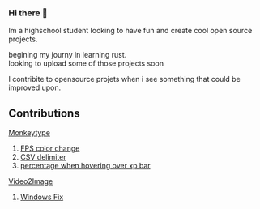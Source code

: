### Hi there 👋
Im a highschool student looking to have fun and create cool open source projects. <br>

begining my journy in learning rust. <br>
looking to upload some of those projects soon <br>

I contribite to opensource projets when i see something that could be improved upon.

## Contributions
[Monkeytype](https://github.com/monkeytypegame/monkeytype)
1. [FPS color change](https://github.com/monkeytypegame/monkeytype/commit/a6ccb2ceade8a8cb56bd63b2dfd836d9c1b5393f)
2. [CSV delimiter](https://github.com/monkeytypegame/monkeytype/commit/a0403f79a5f3d8fc49805ad2b91c00ec89b641d0)
3. [percentage when hovering over xp bar](https://github.com/monkeytypegame/monkeytype/commit/e37bf192e332220643b85c62fd8da5fa7789a956)

[Video2Image](https://github.com/AbhishekSalian/Video2Images)
1. [Windows Fix](https://github.com/AbhishekSalian/Video2Images/commit/f538fb655dcbe61d2acf25809ef42691e43121ac)


<!--
**vjgtigers/vjgtigers** is a ✨ _special_ ✨ repository because its `README.md` (this file) appears on your GitHub profile.


Here are some ideas to get you started:

- 🔭 I’m currently working on ...
- 🌱 I’m currently learning ...
- 👯 I’m looking to collaborate on ...
- 🤔 I’m looking for help with ...
- 💬 Ask me about ...
- 📫 How to reach me: ...
- ⚡ Fun fact: ...
-->
